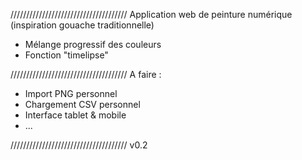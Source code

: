 /////////////////////////////////////
Application web de peinture numérique
(inspiration gouache traditionnelle)

- Mélange progressif des couleurs
- Fonction "timelipse"

/////////////////////////////////////
A faire :

- Import PNG personnel
- Chargement CSV personnel
- Interface tablet & mobile
- ...

/////////////////////////////////////
v0.2
